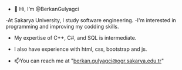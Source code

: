- 👋 Hi, I’m @BerkanGulyagci

-At Sakarya University, I study software engineering.
-I'm interested in programming and improving my codding skills.
- My expertise of C++, C#, and SQL is intermediate.
- I also have experience with html, css, bootstrap and js.

  
- 📫You can reach me at "berkan.gulyagci@ogr.sakarya.edu.tr"

